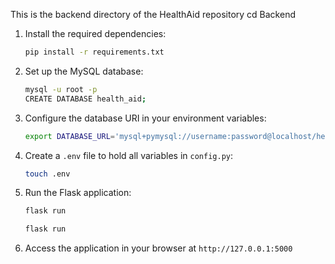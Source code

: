 This is the backend directory of the HealthAid repository
cd Backend
1. Install the required dependencies:
    ```bash
    pip install -r requirements.txt
    ```

2. Set up the MySQL database:
    ```bash
    mysql -u root -p
    CREATE DATABASE health_aid;
    ```

3. Configure the database URI in your environment variables:
    ```bash
    export DATABASE_URL='mysql+pymysql://username:password@localhost/health_aid'

    ```

4. Create a `.env` file to hold all variables in `config.py`:
    ```bash
    touch .env
    ```

5. Run the Flask application:
    ```bash
    flask run
    ```
    ```bash
    flask run
    ```

6. Access the application in your browser at `http://127.0.0.1:5000`
